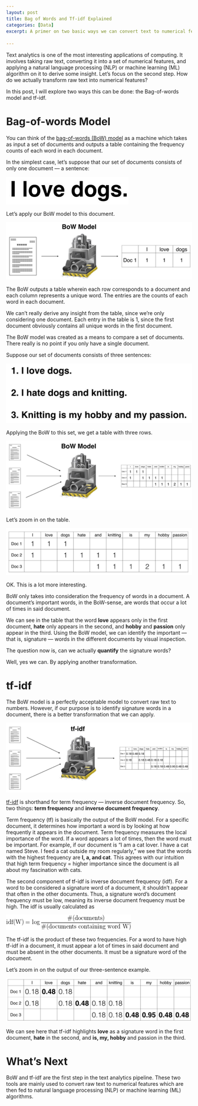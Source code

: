 ```yaml
---
layout: post
title: Bag of Words and Tf-idf Explained
categories: [Data]
excerpt: A primer on two basic ways we can convert text to numerical features, which we can use as features in a machine learning system.

---
```

Text analytics is one of the most interesting applications of computing. It involves taking raw text, converting it into a set of numerical features, and applying a natural language processing (NLP) or machine learning (ML) algorithm on it to derive some insight. Let’s focus on the second step. How do we actually transform raw text into numerical features?

In this post, I will explore two ways this can be done: the Bag-of-words model and tf-idf.

# Bag-of-words Model
You can think of the [bag-of-words (BoW) model](https://en.wikipedia.org/wiki/Bag-of-words_model) as a machine which takes as input a set of documents and outputs a table containing the frequency counts of each word in each document.

In the simplest case, let’s suppose that our set of documents consists of only one document — a sentence:

![](/images/20170504/01.jpeg)

Let’s apply our BoW model to this document.

![](/images/20170504/02.jpeg)

The BoW outputs a table wherein each row corresponds to a document and each column represents a unique word. The entries are the counts of each word in each document.

We can’t really derive any insight from the table, since we’re only considering one document. Each entry in the table is 1, since the first document obviously contains all unique words in the first document.

The BoW model was created as a means to compare a set of documents. There really is no point if you only have a single document.

Suppose our set of documents consists of three sentences:

![](/images/20170504/03.jpeg)

Applying the BoW to this set, we get a table with three rows.

![](/images/20170504/04.jpeg)

Let’s zoom in on the table.

![](/images/20170504/05.jpeg)

OK. This is a lot more interesting.

BoW only takes into consideration the frequency of words in a document. A document’s important words, in the BoW-sense, are words that occur a lot of times in said document.

We can see in the table that the word **love** appears only in the first document, **hate** only appears in the second, and **hobby** and **passion** only appear in the third. Using the BoW model, we can identify the important — that is, signature — words in the different documents by visual inspection.

The question now is, can we actually **quantify** the signature words?

Well, yes we can. By applying another transformation.

# tf-idf

The BoW model is a perfectly acceptable model to convert raw text to numbers. However, if our purpose is to identify signature words in a document, there is a better transformation that we can apply.

![](/images/20170504/06.jpeg)

[tf-idf](https://en.wikipedia.org/wiki/Tf%E2%80%93idf) is shorthand for term frequency — inverse document frequency. So, two things: **term frequency** and **inverse document frequency**.

Term frequency (tf) is basically the output of the BoW model. For a specific document, it determines how important a word is by looking at how frequently it appears in the document. Term frequency measures the local importance of the word. If a word appears a lot of times, then the word must be important. For example, if our document is “I am a cat lover. I have a cat named Steve. I feed a cat outside my room regularly,” we see that the words with the highest frequency are **I, a, and cat**. This agrees with our intuition that high term frequency = higher importance since the document is all about my fascination with cats.

The second component of tf-idf is inverse document frequency (idf). For a word to be considered a signature word of a document, it shouldn’t appear that often in the other documents. Thus, a signature word’s document frequency must be low, meaning its inverse document frequency must be high. The idf is usually calculated as

![](/images/20170504/07.png)

The tf-idf is the product of these two frequencies. For a word to have high tf-idf in a document, it must appear a lot of times in said document and must be absent in the other documents. It must be a signature word of the document.

Let’s zoom in on the output of our three-sentence example.

![](/images/20170504/08.jpeg)

We can see here that tf-idf highlights **love** as a signature word in the first document, **hate** in the second, and **is, my, hobby** and passion in the third.

# What’s Next
BoW and tf-idf are the first step in the text analytics pipeline. These two tools are mainly used to convert raw text to numerical features which are then fed to natural language processing (NLP) or machine learning (ML) algorithms.
